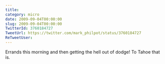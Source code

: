 ```yaml
---
title: 
category: micro
date: 2009-09-04T00:00:00
slug: 2009-09-04T00:00:00
TwitterId: 3760184727
TweetUrl: https://twitter.com/mark_philpot/status/3760184727
ReTweetUser: 
---
```


Errands this morning and then getting the hell out of dodge! To Tahoe that is.